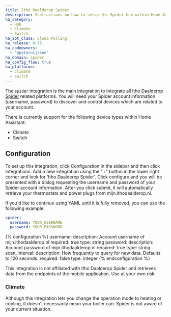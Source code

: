 ```yaml
---
title: Itho Daalderop Spider
description: Instructions on how to setup the Spider hub within Home Assistant.
ha_category:
  - Hub
  - Climate
  - Switch
ha_iot_class: Cloud Polling
ha_release: 0.75
ha_codeowners:
  - '@peternijssen'
ha_domain: spider
ha_config_flow: true
ha_platforms:
  - climate
  - switch
---
```


The `spider` integration is the main integration to integrate all [Itho Daalderop Spider](https://www.ithodaalderop.nl/spider-thermostaat) related platforms. You will need your Spider account information (username, password) to discover and control devices which are related to your account.

There is currently support for the following device types within Home Assistant:

- Climate
- Switch

## Configuration

To set up this integration, click Configuration in the sidebar and then click Integrations. Add a new integration using the "+" button in the lower right corner and look for 'Itho Daalderop Spider'. Click configure and you will be presented with a dialog requesting the username and password of your Spider account information. After you click submit, it will automatically retrieve your thermostats and power plugs from mijn.ithodaalderop.nl.

If you'd like to continue using YAML until it is fully removed, you can use the following example:

```yaml
spider:
  username: YOUR_USERNAME
  password: YOUR_PASSWORD
```

{% configuration %}
username:
  description: Account username of mijn.ithodaalderop.nl
  required: true
  type: string
password:
  description: Account password of mijn.ithodaalderop.nl
  required: true
  type: string
scan_interval:
  description: How frequently to query for new data. Defaults to 120 seconds.
  required: false
  type: integer
{% endconfiguration %}

<div class='note warning'>
This integration is not affiliated with Itho Daalderop Spider and retrieves data from the endpoints of the mobile application. Use at your own risk.
</div>

### Climate

<div class='note'>
Although this integration lets you change the operation mode to heating or cooling, it doesn't necessarily mean your boiler can. Spider is not aware of your current situation.
</div>
